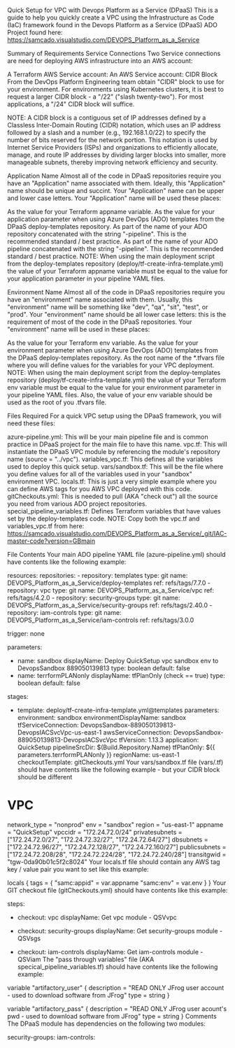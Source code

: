 Quick Setup for VPC with Devops Platform as a Service (DPaaS)
This is a guide to help you quickly create a VPC using the Infrastructure as Code (IaC) framework found in the Devops Platform as a Service
(DPaaS) ADO Project found here:
https://samcado.visualstudio.com/DEVOPS_Platform_as_a_Service

Summary of Requirements
Service Connections
Two Service connections are need for deploying AWS infrastructure into an AWS account:

A Terraform AWS Service account:
An AWS Service account:
CIDR Block
From the DevOps Platform Engineering team obtain "CIDR" block to use for your environment. For environments using Kubernetes clusters, it is
best to request a larger CIDR block - a "/22" ("slash twenty-two"). For most applications, a "/24" CIDR block will suffice.

NOTE:
A CIDR block is a contiguous set of IP addresses defined by a Classless Inter-Domain Routing (CIDR) notation, which uses an IP address followed
by a slash and a number (e.g., 192.168.1.0/22) to specify the number of bits reserved for the network portion. This notation is used by Internet
Service Providers (ISPs) and organizations to efficiently allocate, manage, and route IP addresses by dividing larger blocks into smaller, more
manageable subnets, thereby improving network efficiency and security.

Application Name
Almost all of the code in DPaaS repositories require you have an "Application" name associated with them. Ideally, this "Application" name
should be unique and succint. Your "Application" name can be upper and lower case letters. Your "Application" name will be used these places:

As the value for your Terraform appname variable.
As the value for your application parameter when using Azure DevOps (ADO) templates from the DPaaS deploy-templates repository.
As part of the name of your ADO repository concatenated with the string "-pipeline". This is the recommended standard / best practice.
As part of the name of your ADO pipeline concatenated with the string "-pipeline". This is the recommended standard / best practice.
NOTE:
When using the main deployment script from the deploy-templates repository (deploy/tf-create-infra-template.yml) the value of your Terraform
appname variable must be equal to the value for your application parameter in your pipeline YAML files.

Environment Name
Almost all of the code in DPaaS repositories require you have an "environment" name associated with them. Usually, this "environment" name
will be something like "dev", "qa", "sit", "test", or "prod". Your "environment" name should be all lower case letters: this is the
requirement of most of the code in the DPaaS repositories. Your "environment" name will be used in these places:

As the value for your Terraform env variable.
As the value for your environment parameter when using Azure DevOps (ADO) templates from the DPaaS deploy-templates repository.
As the root name of the *.tfvars file where you will define values for the variables for your VPC deployment.
NOTE:
When using the main deployment script from the deploy-templates repository (deploy/tf-create-infra-template.yml) the value of your Terraform
env variable must be equal to the value for your environment parameter in your pipeline YAML files. Also, the value of your env variable
should be used as the root of you <environment>.tfvars file.

Files Required
For a quick VPC setup using the DPaaS framework, you will need these files:

azure-pipeline.yml: This will be your main pipeline file and is common practice in DPaaS project for the main file to have this name.
vpc.tf: This will instantiate the DPaaS VPC module by referencing the module's repository name (source = "../vpc").
variables_vpc.tf: This defines all the variables used to deploy this quick setup.
vars/sandbox.tf: This will be the file where you define values for all of the variables used in your "sandbox" environment VPC.
locals.tf: This is just a very simple example where you can define AWS tags for you AWS VPC deployed with this code.
gitCheckouts.yml: This is needed to pull (AKA "check out") all the source you need from various ADO project repositories.
special_pipeline_variables.tf: Defines Terraform variables that have values set by the deploy-templates code.
NOTE:
Copy both the vpc.tf and
variables_vpc.tf
from here:
https://samcado.visualstudio.com/DEVOPS_Platform_as_a_Service/_git/IAC-master-code?version=GBmain

File Contents
Your main ADO pipeline YAML file (azure-pipeline.yml) should have contents like the following example:


resources:
  repositories:
    - repository: templates
      type: git
      name: DEVOPS_Platform_as_a_Service/deploy-templates
      ref: refs/tags/7.7.0
    - repository: vpc
      type: git
      name: DEVOPS_Platform_as_a_Service/vpc
      ref: refs/tags/4.2.0
    - repository: security-groups
      type: git
      name: DEVOPS_Platform_as_a_Service/security-groups
      ref: refs/tags/2.40.0
    - repository: iam-controls
      type: git
      name: DEVOPS_Platform_as_a_Service/iam-controls
      ref: refs/tags/3.0.0

trigger: none

parameters:
- name: sandbox
  displayName: Deploy QuickSetup vpc sandbox env to DevopsSandbox 889050139813
  type: boolean
  default: false
- name: terrformPLANonly
  displayName: tfPlanOnly (check == true)
  type: boolean
  default: false

stages:
  - template: deploy/tf-create-infra-template.yml@templates
    parameters:
      environment: sandbox
      environmentDisplayName: sandbox
      tfServiceConnection: DevopsSandbox-889050139813-DevopsIACSvcVpc-us-east-1
      awsServiceConnection: DevopsSandbox-889050139813-DevopsIACSvcVpc
      tfVersion: 1.13.3
      application: QuickSetup
      pipelineSrcDir: $(Build.Repository.Name)
      tfPlanOnly: ${{ parameters.terrformPLANonly }}
      regionName: us-east-1
      checkoutTemplate: gitCheckouts.yml
Your vars/sandbox.tf file (vars/<environment>.tf) should have contents like the following example - but your CIDR block should be
different


# VPC
network_type   = "nonprod"
env            = "sandbox"
region         = "us-east-1"
appname        = "QuickSetup"
vpccidr        = "172.24.72.0/24"
privatesubnets = ["172.24.72.0/27", "172.24.72.32/27", "172.24.72.64/27"]
dbsubnets      = ["172.24.72.96/27", "172.24.72.128/27", "172.24.72.160/27"]
publicsubnets  = ["172.24.72.208/28", "172.24.72.224/28", "172.24.72.240/28"]
transitgwid    = "tgw-0da90b01c5f2c8024"
Your locals.tf file should contain any AWS tag key / value pair you want to set like this example:


locals {
  tags = {
    "samc:appid" = var.appname
    "samc:env"   = var.env
  }
}
Your GIT checkout file (gitCheckouts.yml) should have contents like this example:


steps:
- checkout: vpc
  displayName: Get vpc module - QSVvpc

- checkout: security-groups
  displayName: Get security-groups module - QSVsgs

- checkout: iam-controls
  displayName: Get iam-controls module - QSViam
The "pass through variables" file (AKA specical_pipeline_variables.tf) should have contents like the following example:


variable "artifactory_user" {
  description = "READ ONLY JFrog user account - used to download software from JFrog"
  type        = string
}

variable "artifactory_pass" {
  description = "READ ONLY JFrog user acount's pwd - used to download software from JFrog"
  type        = string
}
Comments
The DPaaS module has dependencies on the following two modules:

security-groups:
iam-controls:
